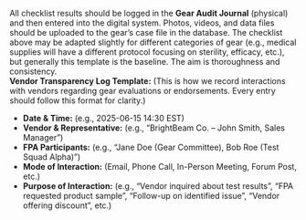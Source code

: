 All checklist results should be logged in the **Gear Audit Journal** (physical) and then entered into the digital system. Photos, videos, and data files should be uploaded to the gear’s case file in the database. The checklist above may be adapted slightly for different categories of gear (e.g., medical supplies will have a different protocol focusing on sterility, efficacy, etc.), but generally this template is the baseline. The aim is thoroughness and consistency.  
**Vendor Transparency Log Template:** (This is how we record interactions with vendors regarding gear evaluations or endorsements. Every entry should follow this format for clarity.)  
- **Date & Time:** (e.g., 2025-06-15 14:30 EST)  
- **Vendor & Representative:** (e.g., “BrightBeam Co. – John Smith, Sales Manager”)  
- **FPA Participants:** (e.g., “Jane Doe (Gear Committee), Bob Roe (Test Squad Alpha)”)  
- **Mode of Interaction:** (Email, Phone Call, In-Person Meeting, Forum Post, etc.)  
- **Purpose of Interaction:** (e.g., “Vendor inquired about test results”, “FPA requested product sample”, “Follow-up on identified issue”, “Vendor offering discount”, etc.)